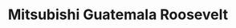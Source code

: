 ---
title: "Mitsubishi Guatemala Roosevelt"
url: /zona-3-mixco/mitsubishi-guatemala-roosevelt/
shop: Autohaus
---